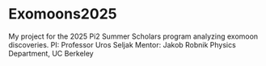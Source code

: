 # Exomoons2025
My project for the 2025 Pi2 Summer Scholars program analyzing exomoon discoveries.
PI: Professor Uros Seljak
Mentor: Jakob Robnik
Physics Department, UC Berkeley

